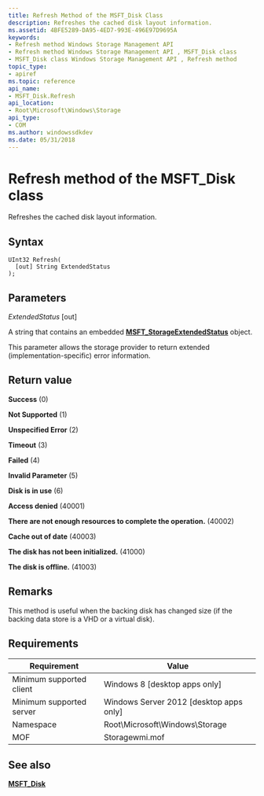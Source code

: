 ```yaml
---
title: Refresh Method of the MSFT_Disk Class
description: Refreshes the cached disk layout information.
ms.assetid: 4BFE5289-DA95-4ED7-993E-496E97D9695A
keywords:
- Refresh method Windows Storage Management API
- Refresh method Windows Storage Management API , MSFT_Disk class
- MSFT_Disk class Windows Storage Management API , Refresh method
topic_type:
- apiref
ms.topic: reference
api_name:
- MSFT_Disk.Refresh
api_location:
- Root\Microsoft\Windows\Storage
api_type:
- COM
ms.author: windowssdkdev
ms.date: 05/31/2018
---
```


# Refresh method of the MSFT\_Disk class

Refreshes the cached disk layout information.

## Syntax


```mof
UInt32 Refresh(
  [out] String ExtendedStatus
);
```



## Parameters

 

*ExtendedStatus* \[out\]
 

A string that contains an embedded [**MSFT\_StorageExtendedStatus**](msft-storageextendedstatus.md) object.

This parameter allows the storage provider to return extended (implementation-specific) error information.

 

## Return value

 

**Success** (0)
 

**Not Supported** (1)
 

**Unspecified Error** (2)
 

**Timeout** (3)
 

**Failed** (4)
 

**Invalid Parameter** (5)
 

**Disk is in use** (6)
 

**Access denied** (40001)
 

**There are not enough resources to complete the operation.** (40002)
 

**Cache out of date** (40003)
 

**The disk has not been initialized.** (41000)
 

**The disk is offline.** (41003)
 

## Remarks

This method is useful when the backing disk has changed size (if the backing data store is a VHD or a virtual disk).

## Requirements



| Requirement | Value |
|-------------------------------------|-------------------------------------------------------------------------------------------|
| Minimum supported client | Windows 8 \[desktop apps only\]                                                |
| Minimum supported server | Windows Server 2012 \[desktop apps only\]                                      |
| Namespace                | Root\\Microsoft\\Windows\\Storage                                              |
| MOF                      |  Storagewmi.mof  |



## See also

 

[**MSFT\_Disk**](msft-disk.md)
 

 

 





